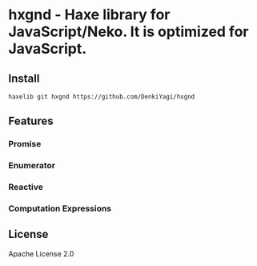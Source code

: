 # hxgnd - Haxe library for JavaScript/Neko. It is optimized for JavaScript.

## Install
```
haxelib git hxgnd https://github.com/DenkiYagi/hxgnd
```

## Features
### Promise

### Enumerator

### Reactive

### Computation Expressions

## License
Apache License 2.0